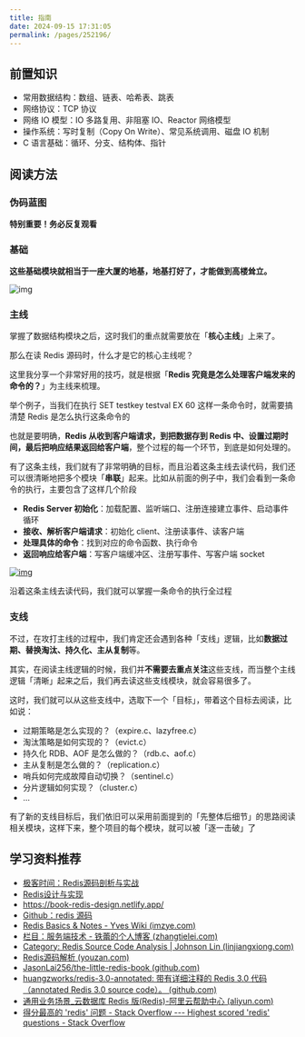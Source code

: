```yaml
---
title: 指南
date: 2024-09-15 17:31:05
permalink: /pages/252196/
---
```

## 前置知识

- 常用数据结构：数组、链表、哈希表、跳表
- 网络协议：TCP 协议
- 网络 IO 模型：IO 多路复用、非阻塞 IO、Reactor 网络模型
- 操作系统：写时复制（Copy On Write）、常见系统调用、磁盘 IO 机制
- C 语言基础：循环、分支、结构体、指针

## 阅读方法

### 伪码蓝图

**特别重要！务必反复观看**

### 基础

**这些基础模块就相当于一座大厦的地基，地基打好了，才能做到高楼耸立。**

![img](https://echo798.oss-cn-shenzhen.aliyuncs.com/img/202409160249936.png)

### 主线

掌握了数据结构模块之后，这时我们的重点就需要放在「**核心主线**」上来了。

那么在读 Redis 源码时，什么才是它的核心主线呢？

这里我分享一个非常好用的技巧，就是根据「**Redis 究竟是怎么处理客户端发来的命令的？**」为主线来梳理。

举个例子，当我们在执行 SET testkey testval EX 60 这样一条命令时，就需要搞清楚 Redis 是怎么执行这条命令的

也就是要明确，**Redis 从收到客户端请求，到把数据存到 Redis 中、设置过期时间，最后把响应结果返回给客户端**，整个过程的每一个环节，到底是如何处理的。

有了这条主线，我们就有了非常明确的目标，而且沿着这条主线去读代码，我们还可以很清晰地把多个模块「**串联**」起来。比如从前面的例子中，我们会看到一条命令的执行，主要包含了这样几个阶段

- **Redis Server 初始化**：加载配置、监听端口、注册连接建立事件、启动事件循环
- **接收、解析客户端请求**：初始化 client、注册读事件、读客户端
- **处理具体的命令**：找到对应的命令函数、执行命令
- **返回响应给客户端**：写客户端缓冲区、注册写事件、写客户端 socket

[![img](https://echo798.oss-cn-shenzhen.aliyuncs.com/img/202409160249039.jpeg)](https://kaito-blog-1253469779.cos.ap-beijing.myqcloud.com/2021/09/16323108140155.jpg)

沿着这条主线去读代码，我们就可以掌握一条命令的执行全过程

### 支线

不过，在攻打主线的过程中，我们肯定还会遇到各种「支线」逻辑，比如**数据过期、替换淘汰、持久化、主从复制**等。

其实，在阅读主线逻辑的时候，我们并**不需要去重点关注**这些支线，而当整个主线逻辑「清晰」起来之后，我们再去读这些支线模块，就会容易很多了。

这时，我们就可以从这些支线中，选取下一个「目标」，带着这个目标去阅读，比如说：

- 过期策略是怎么实现的？（expire.c、lazyfree.c）
- 淘汰策略是如何实现的？（evict.c）
- 持久化 RDB、AOF 是怎么做的？（rdb.c、aof.c）
- 主从复制是怎么做的？（replication.c）
- 哨兵如何完成故障自动切换？（sentinel.c）
- 分片逻辑如何实现？（cluster.c）
- …

有了新的支线目标后，我们依旧可以采用前面提到的「先整体后细节」的思路阅读相关模块，这样下来，整个项目的每个模块，就可以被「逐一击破」了

## 学习资料推荐

* [极客时间：Redis源码剖析与实战](https://time.geekbang.org/column/intro/100084301?utm_campaign=geektime_search&utm_content=geektime_search&utm_medium=geektime_search&utm_source=geektime_search&utm_term=geektime_search)
* [Redis设计与实现 ](https://book.douban.com/subject/25900156/)
* https://book-redis-design.netlify.app/
* [Github：redis 源码](https://github.com/redis/redis/blob/5.0/src/ae.c)
* [Redis Basics & Notes - Yves Wiki (imzye.com)](https://imzye.com/NoSQL/Redis/)
* [栏目：服务端技术 - 铁蕾的个人博客 (zhangtielei.com)](http://zhangtielei.com/posts/server.html)
* [Category: Redis Source Code Analysis | Johnson Lin (linjiangxiong.com)](https://www.linjiangxiong.com/categories/Redis-Source-Code-Analysis/)
* [Redis源码解析 (youzan.com)](https://tech.youzan.com/redisyuan-ma-jie-xi/)
* [JasonLai256/the-little-redis-book (github.com)](https://github.com/JasonLai256/the-little-redis-book/tree/master)
* [huangzworks/redis-3.0-annotated: 带有详细注释的 Redis 3.0 代码（annotated Redis 3.0 source code）。 (github.com)](https://github.com/huangzworks/redis-3.0-annotated)
* [通用业务场景_云数据库 Redis 版(Redis)-阿里云帮助中心 (aliyun.com)](https://help.aliyun.com/zh/redis/use-cases/best-practices-for-all-editions/?spm=a2c4g.11186623.0.0.46eb9ca1Up7yEk)
* [得分最高的 'redis' 问题 - Stack Overflow --- Highest scored 'redis' questions - Stack Overflow](https://stackoverflow.com/questions/tagged/redis?tab=Votes)
